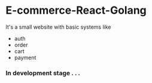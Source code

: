 # E-commerce-React-Golang

It's a small website with basic systems like 
* auth
* order 
* cart 
* payment 

### In development stage . . .

